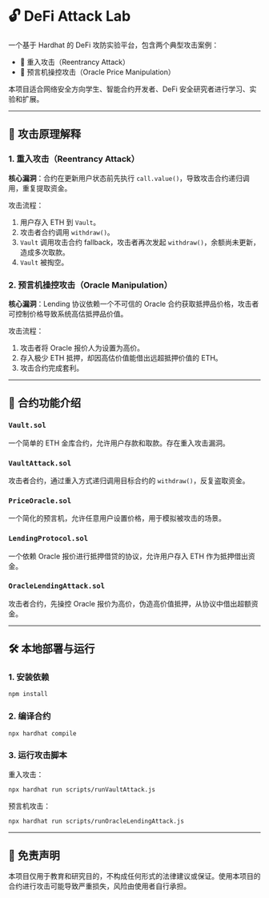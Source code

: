 # 🔓 DeFi Attack Lab

一个基于 Hardhat 的 DeFi 攻防实验平台，包含两个典型攻击案例：

- 🧨 重入攻击（Reentrancy Attack）
- 🧨 预言机操控攻击（Oracle Price Manipulation）

本项目适合网络安全方向学生、智能合约开发者、DeFi 安全研究者进行学习、实验和扩展。

---

## 🧠 攻击原理解释

### 1. 重入攻击（Reentrancy Attack）

**核心漏洞**：合约在更新用户状态前先执行 `call.value()`，导致攻击合约递归调用，重复提取资金。

攻击流程：

1. 用户存入 ETH 到 `Vault`。
2. 攻击者合约调用 `withdraw()`。
3. `Vault` 调用攻击合约 fallback，攻击者再次发起 `withdraw()`，余额尚未更新，造成多次取款。
4. `Vault` 被掏空。

### 2. 预言机操控攻击（Oracle Manipulation）

**核心漏洞**：Lending 协议依赖一个不可信的 Oracle 合约获取抵押品价格，攻击者可控制价格导致系统高估抵押品价值。

攻击流程：

1. 攻击者将 Oracle 报价人为设置为高价。
2. 存入极少 ETH 抵押，却因高估价值能借出远超抵押价值的 ETH。
3. 攻击合约完成套利。

---

## 🧩 合约功能介绍

### `Vault.sol`

一个简单的 ETH 金库合约，允许用户存款和取款。存在重入攻击漏洞。

### `VaultAttack.sol`

攻击者合约，通过重入方式递归调用目标合约的 `withdraw()`，反复盗取资金。

### `PriceOracle.sol`

一个简化的预言机，允许任意用户设置价格，用于模拟被攻击的场景。

### `LendingProtocol.sol`

一个依赖 Oracle 报价进行抵押借贷的协议，允许用户存入 ETH 作为抵押借出资金。

### `OracleLendingAttack.sol`

攻击者合约，先操控 Oracle 报价为高价，伪造高价值抵押，从协议中借出超额资金。

---

## 🛠️ 本地部署与运行

### 1. 安装依赖

```bash
npm install
```

### 2. 编译合约

```bash
npx hardhat compile
```

### 3. 运行攻击脚本
重入攻击：
```bash
npx hardhat run scripts/runVaultAttack.js
```
预言机攻击：
```bash
npx hardhat run scripts/runOracleLendingAttack.js
```

---

## 📝 免责声明

本项目仅用于教育和研究目的，不构成任何形式的法律建议或保证。使用本项目的合约进行攻击可能导致严重损失，风险由使用者自行承担。
